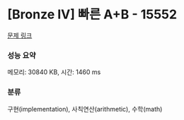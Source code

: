 # [Bronze IV] 빠른 A+B - 15552 

[문제 링크](https://www.acmicpc.net/problem/15552) 

### 성능 요약

메모리: 30840 KB, 시간: 1460 ms

### 분류

구현(implementation), 사칙연산(arithmetic), 수학(math)

